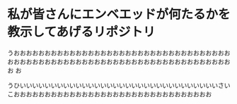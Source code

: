 # 私が皆さんにエンベエッドが何たるかを教示してあげるリポジトリ

うおおおおおおおおおおおおおおおおおおおおおおおおおおおおおおおおおおおおおおおおおおおおおおおおおおおおおおおおおおおおおおおおおおおおおおおお
お


うひいいいいいいいいいいいいいいいいいいいいいいいいいいいいいいいいさいこおおおおおおおおおおおおおおおおおおおおおおおおおおおおおおおお
